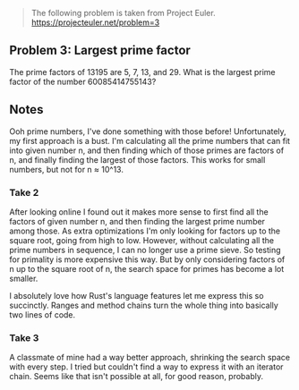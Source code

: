 > The following problem is taken from Project Euler.
> https://projecteuler.net/problem=3

## Problem 3: Largest prime factor

The prime factors of 13195 are 5, 7, 13, and 29.
What is the largest prime factor of the number 60085414755143?

## Notes

Ooh prime numbers, I've done something with those before! Unfortunately, my first approach
is a bust. I'm calculating all the prime numbers that can fit into given number n, and
then finding which of those primes are factors of n, and finally finding the largest
of those factors. This works for small numbers, but not for n ≈ 10^13.

### Take 2

After looking online I found out it makes more sense to first find all the factors of
given number n, and then finding the largest prime number among those. As extra
optimizations I'm only looking for factors up to the square root, going from high to low.
However, without calculating all the prime numbers in sequence, I can no longer use
a prime sieve. So testing for primality is more expensive this way. But by only
considering factors of n up to the square root of n, the search space for primes has
become a lot smaller.

I absolutely love how Rust's language features let me express this so succinctly. Ranges
and method chains turn the whole thing into basically two lines of code.

### Take 3

A classmate of mine had a way better approach, shrinking the search space with every step.
I tried but couldn't find a way to express it with an iterator chain. Seems like that
isn't possible at all, for good reason, probably.
